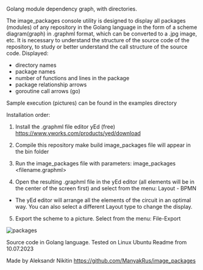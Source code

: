 Golang module dependency graph, with directories.

The image_packages console utility is designed to display all packages (modules) of any repository in the Golang language
in the form of a scheme diagram(graph) in .graphml format, which can be converted to a .jpg image, etc.
It is necessary to understand the structure of the source code of the repository,
to study or better understand the call structure of the source code.
Displayed:
- directory names
- package names
- number of functions and lines in the package
- package relationship arrows
- goroutine call arrows (go)

Sample execution (pictures) can be found in the examples directory

Installation order:
1. Install the .graphml file editor yEd (free)
https://www.yworks.com/products/yed/download

2. Compile this repository
make build
image_packages file will appear in the bin folder

3. Run the image_packages file with parameters:
image_packages <your repository directory> <filename.graphml>

4. Open the resulting .graphml file in the yEd editor
(all elements will be in the center of the screen first)
and select from the menu:
Layout - BPMN
- The yEd editor will arrange all the elements of the circuit in an optimal way.
You can also select a different Layout type to change the display.

5. Export the scheme to a picture.
Select from the menu:
File-Export

![packages](https://github.com/ManyakRus/image_packages/assets/30662875/e56ca425-7fe3-4128-b4d5-2341106ffd6e)



Source code in Golang language.
Tested on Linux Ubuntu
Readme from 10.07.2023

Made by Aleksandr Nikitin
https://github.com/ManyakRus/image_packages

